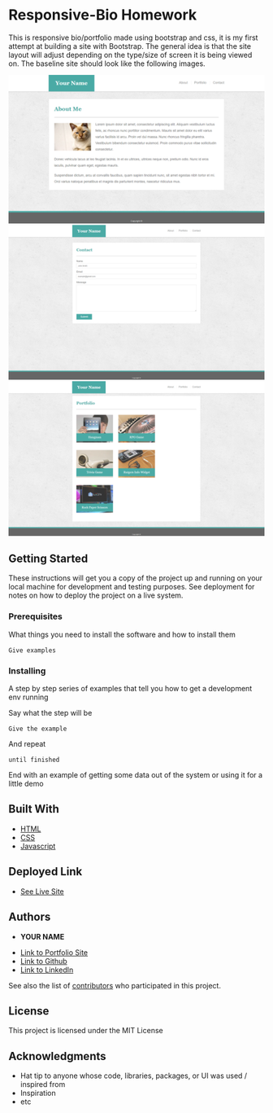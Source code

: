 # Responsive-Bio Homework
This is responsive bio/portfolio made using bootstrap and css, it is my first attempt at building a site with Bootstrap. The general idea is that the site layout will adjust depending on the type/size of screen it is being viewed on. The baseline site should look like the following images.

![Guideline for About Page](assets/images/portfolio-homework-reference-1.png)
![Guideline for Contact Page](assets/images/portfolio-homework-reference-2.png)
![Guideline for Portfolio Page](assets/images/portfolio-homework-reference-3.png)


## Getting Started

These instructions will get you a copy of the project up and running on your local machine for development and testing purposes. See deployment for notes on how to deploy the project on a live system.

### Prerequisites

What things you need to install the software and how to install them

```
Give examples
```

### Installing

A step by step series of examples that tell you how to get a development env running

Say what the step will be

```
Give the example
```

And repeat

```
until finished
```

End with an example of getting some data out of the system or using it for a little demo


## Built With

* [HTML](https://developer.mozilla.org/en-US/docs/Web/HTML)
* [CSS](https://developer.mozilla.org/en-US/docs/Web/CSS)
* [Javascript](https://developer.mozilla.org/en-US/docs/Web/JavaScript)

## Deployed Link

* [See Live Site](#)


## Authors

* **YOUR NAME** 

- [Link to Portfolio Site](#)
- [Link to Github](https://github.com/)
- [Link to LinkedIn](https://www.linkedin.com/)

See also the list of [contributors](https://github.com/your/project/contributors) who participated in this project.

## License

This project is licensed under the MIT License 

## Acknowledgments

* Hat tip to anyone whose code, libraries, packages, or UI was used  / inspired from
* Inspiration
* etc
